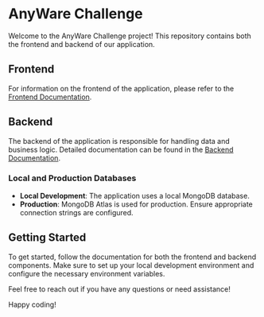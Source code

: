 # AnyWare Challenge

Welcome to the AnyWare Challenge project! This repository contains both the frontend and backend of our application.

## Frontend

For information on the frontend of the application, please refer to the [Frontend Documentation](frontend/README.md).

## Backend

The backend of the application is responsible for handling data and business logic. Detailed documentation can be found in the [Backend Documentation](backend/README.md).

### Local and Production Databases

- **Local Development**: The application uses a local MongoDB database.
- **Production**: MongoDB Atlas is used for production. Ensure appropriate connection strings are configured.

## Getting Started

To get started, follow the documentation for both the frontend and backend components. Make sure to set up your local development environment and configure the necessary environment variables.

Feel free to reach out if you have any questions or need assistance!

Happy coding!

